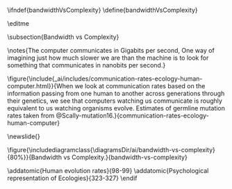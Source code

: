 \ifndef{bandwidthVsComplexity}
\define{bandwidthVsComplexity}

\editme

\subsection{Bandwidth vs Complexity}

\notes{The computer communicates in Gigabits per second, One way of imagining just how much slower we are than the machine is to look for something that communicates in nanobits per second.}

\figure{\include{_ai/includes/communication-rates-ecology-human-computer.html}}{When we look at communication rates based on the information passing from one human to another across generations through their genetics, we see that computers watching us communicate is roughly equivalent to us watching organisms evolve. Estimates of germline mutation rates taken from @Scally-mutation16.}{communication-rates-ecology-human-computer}


\newslide{}

\figure{\includediagramclass{\diagramsDir/ai/bandwidth-vs-complexity}{80%}}{Bandwidth vs Complexity.}{bandwidth-vs-complexity}

\addatomic{Human evolution rates}{98-99}
\addatomic{Psychological representation of Ecologies}{323-327}
\endif


